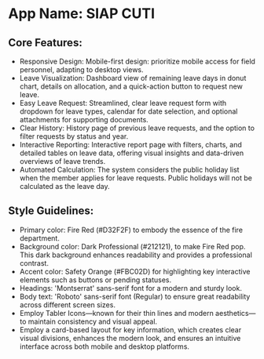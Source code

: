 # **App Name**: SIAP CUTI

## Core Features:

- Responsive Design: Mobile-first design: prioritize mobile access for field personnel, adapting to desktop views.
- Leave Visualization: Dashboard view of remaining leave days in donut chart, details on allocation, and a quick-action button to request new leave.
- Easy Leave Request: Streamlined, clear leave request form with dropdown for leave types, calendar for date selection, and optional attachments for supporting documents.
- Clear History: History page of previous leave requests, and the option to filter requests by status and year.
- Interactive Reporting: Interactive report page with filters, charts, and detailed tables on leave data, offering visual insights and data-driven overviews of leave trends.
- Automated Calculation: The system considers the public holiday list when the member applies for leave requests. Public holidays will not be calculated as the leave day.

## Style Guidelines:

- Primary color: Fire Red (#D32F2F) to embody the essence of the fire department.
- Background color: Dark Professional (#212121), to make Fire Red pop. This dark background enhances readability and provides a professional contrast.
- Accent color: Safety Orange (#FBC02D) for highlighting key interactive elements such as buttons or pending statuses.
- Headings: 'Montserrat' sans-serif font for a modern and sturdy look.
- Body text: 'Roboto' sans-serif font (Regular) to ensure great readability across different screen sizes.
- Employ Tabler Icons—known for their thin lines and modern aesthetics—to maintain consistency and visual appeal.
- Employ a card-based layout for key information, which creates clear visual divisions, enhances the modern look, and ensures an intuitive interface across both mobile and desktop platforms.